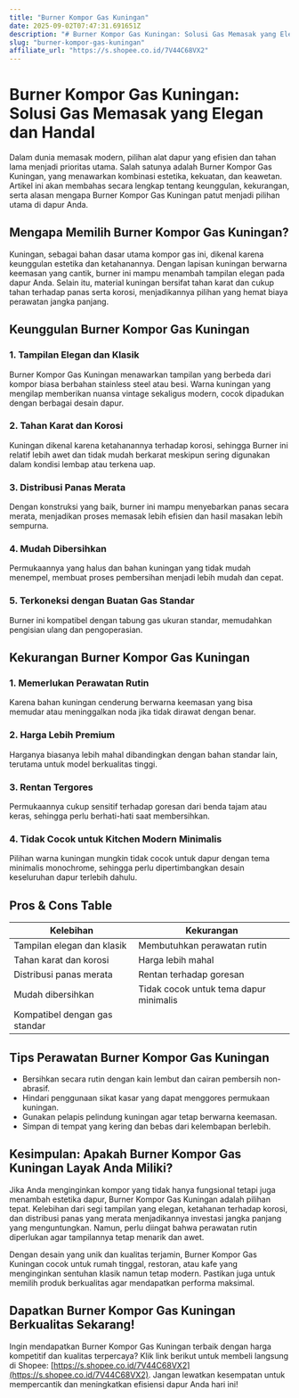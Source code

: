 ```yaml
---
title: "Burner Kompor Gas Kuningan"
date: 2025-09-02T07:47:31.691651Z
description: "# Burner Kompor Gas Kuningan: Solusi Gas Memasak yang Elegan dan Handal..."
slug: "burner-kompor-gas-kuningan"
affiliate_url: "https://s.shopee.co.id/7V44C68VX2"
---
```

# Burner Kompor Gas Kuningan: Solusi Gas Memasak yang Elegan dan Handal

Dalam dunia memasak modern, pilihan alat dapur yang efisien dan tahan lama menjadi prioritas utama. Salah satunya adalah Burner Kompor Gas Kuningan, yang menawarkan kombinasi estetika, kekuatan, dan keawetan. Artikel ini akan membahas secara lengkap tentang keunggulan, kekurangan, serta alasan mengapa Burner Kompor Gas Kuningan patut menjadi pilihan utama di dapur Anda.

## Mengapa Memilih Burner Kompor Gas Kuningan?

Kuningan, sebagai bahan dasar utama kompor gas ini, dikenal karena keunggulan estetika dan ketahanannya. Dengan lapisan kuningan berwarna keemasan yang cantik, burner ini mampu menambah tampilan elegan pada dapur Anda. Selain itu, material kuningan bersifat tahan karat dan cukup tahan terhadap panas serta korosi, menjadikannya pilihan yang hemat biaya perawatan jangka panjang.

## Keunggulan Burner Kompor Gas Kuningan

### 1. Tampilan Elegan dan Klasik
 Burner Kompor Gas Kuningan menawarkan tampilan yang berbeda dari kompor biasa berbahan stainless steel atau besi. Warna kuningan yang mengilap memberikan nuansa vintage sekaligus modern, cocok dipadukan dengan berbagai desain dapur.

### 2. Tahan Karat dan Korosi
Kuningan dikenal karena ketahanannya terhadap korosi, sehingga Burner ini relatif lebih awet dan tidak mudah berkarat meskipun sering digunakan dalam kondisi lembap atau terkena uap.

### 3. Distribusi Panas Merata
Dengan konstruksi yang baik, burner ini mampu menyebarkan panas secara merata, menjadikan proses memasak lebih efisien dan hasil masakan lebih sempurna.

### 4. Mudah Dibersihkan
Permukaannya yang halus dan bahan kuningan yang tidak mudah menempel, membuat proses pembersihan menjadi lebih mudah dan cepat.

### 5. Terkoneksi dengan Buatan Gas Standar
Burner ini kompatibel dengan tabung gas ukuran standar, memudahkan pengisian ulang dan pengoperasian.

## Kekurangan Burner Kompor Gas Kuningan

### 1. Memerlukan Perawatan Rutin
Karena bahan kuningan cenderung berwarna keemasan yang bisa memudar atau meninggalkan noda jika tidak dirawat dengan benar.

### 2. Harga Lebih Premium
Harganya biasanya lebih mahal dibandingkan dengan bahan standar lain, terutama untuk model berkualitas tinggi.

### 3. Rentan Tergores
Permukaannya cukup sensitif terhadap goresan dari benda tajam atau keras, sehingga perlu berhati-hati saat membersihkan.

### 4. Tidak Cocok untuk Kitchen Modern Minimalis
Pilihan warna kuningan mungkin tidak cocok untuk dapur dengan tema minimalis monochrome, sehingga perlu dipertimbangkan desain keseluruhan dapur terlebih dahulu.

## Pros & Cons Table

| Kelebihan                                     | Kekurangan                                       |
|------------------------------------------------|--------------------------------------------------|
| Tampilan elegan dan klasik                   | Membutuhkan perawatan rutin                     |
| Tahan karat dan korosi                      | Harga lebih mahal                              |
| Distribusi panas merata                     | Rentan terhadap goresan                        |
| Mudah dibersihkan                          | Tidak cocok untuk tema dapur minimalis       |
| Kompatibel dengan gas standar                |                                                  |

## Tips Perawatan Burner Kompor Gas Kuningan

- Bersihkan secara rutin dengan kain lembut dan cairan pembersih non-abrasif.
- Hindari penggunaan sikat kasar yang dapat menggores permukaan kuningan.
- Gunakan pelapis pelindung kuningan agar tetap berwarna keemasan.
- Simpan di tempat yang kering dan bebas dari kelembapan berlebih.

## Kesimpulan: Apakah Burner Kompor Gas Kuningan Layak Anda Miliki?

Jika Anda menginginkan kompor yang tidak hanya fungsional tetapi juga menambah estetika dapur, Burner Kompor Gas Kuningan adalah pilihan tepat. Kelebihan dari segi tampilan yang elegan, ketahanan terhadap korosi, dan distribusi panas yang merata menjadikannya investasi jangka panjang yang menguntungkan. Namun, perlu diingat bahwa perawatan rutin diperlukan agar tampilannya tetap menarik dan awet.

Dengan desain yang unik dan kualitas terjamin, Burner Kompor Gas Kuningan cocok untuk rumah tinggal, restoran, atau kafe yang menginginkan sentuhan klasik namun tetap modern. Pastikan juga untuk memilih produk berkualitas agar mendapatkan performa maksimal.

## Dapatkan Burner Kompor Gas Kuningan Berkualitas Sekarang!

Ingin mendapatkan Burner Kompor Gas Kuningan terbaik dengan harga kompetitif dan kualitas terpercaya? Klik link berikut untuk membeli langsung di Shopee: [https://s.shopee.co.id/7V44C68VX2](https://s.shopee.co.id/7V44C68VX2). Jangan lewatkan kesempatan untuk mempercantik dan meningkatkan efisiensi dapur Anda hari ini!